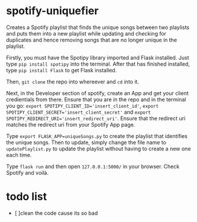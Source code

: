 # spotify-uniquefier
Creates a Spotify playlist that finds the unique songs between two playlists and puts them into a new playlist while updating and checking for duplicates and hence removing songs that are no longer unique in the playlist.

Firstly, you must have the Spotipy library imported and Flask installed. Just type `pip install spotipy` into the terminal. After that has finished installed, type `pip install Flask` to get Flask installed.

Then, `git clone` the repo into whereever and `cd` into it.

Next, in the Developer section of spotify, create an App and get your client credientials from there.
Ensure that you are in the repo and in the terminal you go: `export SPOTIPY_CLIENT_ID='insert_client_id'`, 
`export SPOTIPY_CLIENT_SECRET='insert_client_secret'` and  `export SPOTIPY_REDIRECT_URI='insert_redirect_uri'`. Ensure that the redirect uri matches the redirect uri from your Spotify App page.

Type `export FLASK_APP=uniqueSongs.py` to create the playlist that identifies the unique songs. Then to update, simply change the file name to `updatePlaylist.py` to update the playlist without having to create a new one each time.

Type `flask run` and then open `127.0.0.1:5000/` in your browser. Check Spotify and voilà.

# todo list
 - [ ]clean the code cause its so bad


